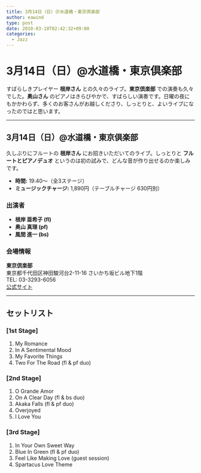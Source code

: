 ```yaml
---
title: 3月14日（日）＠水道橋・東京倶楽部
author: eawind
type: post
date: 2010-03-18T02:42:32+09:00
categories:
  - Jazz
---
```

# 3月14日（日）@水道橋・東京倶楽部

すばらしきプレイヤー **根岸さん** との久々のライブ。**東京倶楽部** での演奏も久々でした。**奥山さん** のピアノはきらびやかで、すばらしい演奏です。日曜の夜にもかかわらず、多くのお客さんがお越しくださり、しっとりと、よいライブになったのではと思います。

---

## 3月14日（日）@水道橋・東京倶楽部

久しぶりにフルートの **根岸さん** にお招きいただいてのライブ。しっとりと **フルートとピアノデュオ** というのは初の試みで、どんな音が作り出せるのか楽しみです。

- **時間:** 19:40〜（全3ステージ）  
- **ミュージックチャージ:** 1,890円（テーブルチャージ 630円別）  

### 出演者
- **根岸 亜希子 (fl)**  
- **奥山 真理 (pf)**  
- **風間 進一 (bs)**  

### 会場情報
**東京倶楽部**  
東京都千代田区神田駿河台2-11-16 さいかち坂ビル地下1階  
TEL: 03-3293-6056  
[公式サイト](http://www.tokyo-club.com/)  

---

## セットリスト

### [1st Stage]
1. My Romance  
2. In A Sentimental Mood  
3. My Favorite Things  
4. Two For The Road (fl & pf duo)  

### [2nd Stage]
1. O Grande Amor  
2. On A Clear Day (fl & bs duo)  
3. Akaka Falls (fl & pf duo)  
4. Overjoyed  
5. I Love You  

### [3rd Stage]
1. In Your Own Sweet Way  
2. Blue In Green (fl & pf duo)  
3. Feel Like Making Love (guest session)  
4. Spartacus Love Theme  
